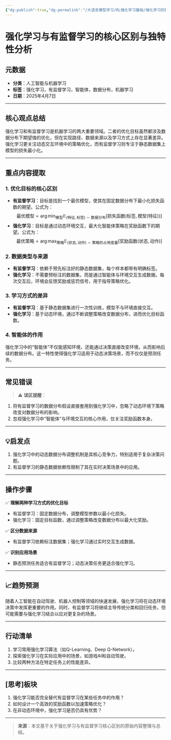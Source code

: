```yaml
---
{"dg-publish":true,"dg-permalink":"/大语言模型学习/RL强化学习基础/强化学习的独特性","dg-home":false,"dg-description":"在此输入笔记的描述","dg-hide":false,"dg-hide-title":false,"dg-show-backlinks":true,"dg-show-local-graph":true,"dg-show-inline-title":true,"dg-pinned":false,"dg-passphrase":"在此输入访问密码","dg-enable-mathjax":false,"dg-enable-mermaid":false,"dg-enable-uml":false,"dg-note-icon":0,"dg-enable-dataview":false,"tags":["NLP"],"permalink":"/大语言模型学习/RL强化学习基础/强化学习的独特性/","dgShowBacklinks":true,"dgShowLocalGraph":true,"dgShowInlineTitle":true,"dgPassFrontmatter":true,"noteIcon":0,"created":"2025-04-11T13:13:55.000+08:00","updated":"2025-04-13T13:06:02.000+08:00"}
---
```




# 强化学习与有监督学习的核心区别与独特性分析

## 元数据
- **分类**：人工智能与机器学习
- **标签**：强化学习，有监督学习，智能体，数据分布，机器学习
- **日期**：2025年4月7日

---


## 核心观点总结
强化学习和有监督学习是机器学习的两大重要领域。二者的优化目标虽然都涉及数据分布下期望值的优化，但在实现路径、数据来源以及学习方式上存在显著差异。强化学习更关注动态交互环境中的策略优化，而有监督学习则专注于静态数据集上模型的损失最小化。

---


## 重点内容提取

### 1. **优化目标的核心区别**
- **有监督学习**：目标是找到一个最优模型，使其在固定数据分布下最小化损失函数的期望。公式为：
  $$
  \text{最优模型} = \arg\min_{\text{模型}} \mathbb{E}_{(\text{特征}, \text{标签}) \sim \text{数据分布}}[\text{损失函数}(\text{标签}, \text{模型}(\text{特征}))]
  $$
- **强化学习**：目标是通过动态环境交互，最大化智能体策略在奖励函数下的期望。公式为：
  $$
  \text{最优策略} = \arg\max_{\text{策略}} \mathbb{E}_{(\text{状态}, \text{动作}) \sim \text{策略的占用度量}}[\text{奖励函数}(\text{状态}, \text{动作})]
  $$


### 2. **数据类型与来源**
- **有监督学习**：依赖于预先标注好的静态数据集，每个样本都带有明确标签。
- **强化学习**：不需要预标注的数据集，而是通过智能体与环境交互生成数据。每次交互后，环境会反馈奖励或惩罚信号，用于指导策略优化。


### 3. **学习方式的差异**
- **有监督学习**：基于静态数据集进行一次性训练，模型不与环境直接交互。
- **强化学习**：基于动态环境，通过不断调整策略改变数据分布，进而优化目标函数。


### 4. **智能体的作用**
强化学习中的“智能体”不仅能感知环境，还能通过决策直接改变环境，从而影响后续的数据分布。这一特性使得强化学习适用于动态决策场景，而不仅仅是预测任务。

---


## 常见错误
> ⚠ **误区提醒**：  
1. 将有监督学习的数据分布假设直接套用到强化学习中，忽略了动态环境下策略改变对数据分布的影响。  
2. 忽视强化学习中“智能体”与环境交互的核心作用，仅关注奖励函数本身。

---


## 💡启发点
1. 强化学习中的动态数据分布调整机制是其核心竞争力，特别适用于复杂决策问题。
2. 有监督学习的静态数据依赖性限制了其在实时决策场景中的应用。

---


## 操作步骤
✅ **理解两种学习方式的优化目标**  
- 有监督学习：固定数据分布，调整模型参数以最小化损失。  
- 强化学习：固定目标函数，通过调整策略改变数据分布以最大化奖励。

✅ **区分数据来源**  
- 有监督学习依赖标注数据集；强化学习通过实时交互生成数据。

✅ **识别应用场景**  
- 静态预测任务适合有监督学习；动态决策任务更适合强化学习。

---


## 📈趋势预测
随着人工智能在自动驾驶、机器人控制等领域的快速发展，强化学习将在动态环境决策中发挥更重要的作用。同时，有监督学习将继续主导传统分类和回归任务，但可能需要与强化学习结合以应对更复杂的场景。

---


## 行动清单
1. 学习常用强化学习算法（如Q-Learning、Deep Q-Network）。
2. 探索强化学习在实际应用中的场景，如游戏AI和自动驾驶。
3. 比较两种方法在特定任务上的性能差异。

---


## [思考]板块
1. 强化学习能否完全替代有监督学习在某些任务中的作用？  
2. 如何设计一个高效的奖励函数以加速策略优化？  
3. 在非动态环境中，强化学习是否仍具有优势？

---

> **来源**：本文基于关于强化学习与有监督学习核心区别的原始内容整理与总结。
